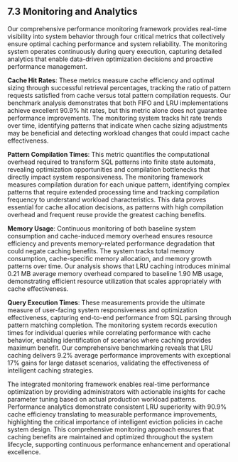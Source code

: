 ## 7.3 Monitoring and Analytics

Our comprehensive performance monitoring framework provides real-time visibility into system behavior through four critical metrics that collectively ensure optimal caching performance and system reliability. The monitoring system operates continuously during query execution, capturing detailed analytics that enable data-driven optimization decisions and proactive performance management.

**Cache Hit Rates**: These metrics measure cache efficiency and optimal sizing through successful retrieval percentages, tracking the ratio of pattern requests satisfied from cache versus total pattern compilation requests. Our benchmark analysis demonstrates that both FIFO and LRU implementations achieve excellent 90.9% hit rates, but this metric alone does not guarantee performance improvements. The monitoring system tracks hit rate trends over time, identifying patterns that indicate when cache sizing adjustments may be beneficial and detecting workload changes that could impact cache effectiveness.

**Pattern Compilation Times**: This metric quantifies the computational overhead required to transform SQL patterns into finite state automata, revealing optimization opportunities and compilation bottlenecks that directly impact system responsiveness. The monitoring framework measures compilation duration for each unique pattern, identifying complex patterns that require extended processing time and tracking compilation frequency to understand workload characteristics. This data proves essential for cache allocation decisions, as patterns with high compilation overhead and frequent reuse provide the greatest caching benefits.

**Memory Usage**: Continuous monitoring of both baseline system consumption and cache-induced memory overhead ensures resource efficiency and prevents memory-related performance degradation that could negate caching benefits. The system tracks total memory consumption, cache-specific memory allocation, and memory growth patterns over time. Our analysis shows that LRU caching introduces minimal 0.21 MB average memory overhead compared to baseline 1.90 MB usage, demonstrating efficient resource utilization that scales appropriately with cache effectiveness.

**Query Execution Times**: These measurements provide the ultimate measure of user-facing system responsiveness and optimization effectiveness, capturing end-to-end performance from SQL parsing through pattern matching completion. The monitoring system records execution times for individual queries while correlating performance with cache behavior, enabling identification of scenarios where caching provides maximum benefit. Our comprehensive benchmarking reveals that LRU caching delivers 9.2% average performance improvements with exceptional 17% gains for large dataset scenarios, validating the effectiveness of intelligent caching strategies.

The integrated monitoring framework enables real-time performance optimization by providing administrators with actionable insights for cache parameter tuning based on actual production workload patterns. Performance analytics demonstrate consistent LRU superiority with 90.9% cache efficiency translating to measurable performance improvements, highlighting the critical importance of intelligent eviction policies in cache system design. This comprehensive monitoring approach ensures that caching benefits are maintained and optimized throughout the system lifecycle, supporting continuous performance enhancement and operational excellence.
